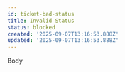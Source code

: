```yaml
---
id: ticket-bad-status
title: Invalid Status
status: blocked
created: '2025-09-07T13:16:53.888Z'
updated: '2025-09-07T13:16:53.888Z'
---
```


Body

